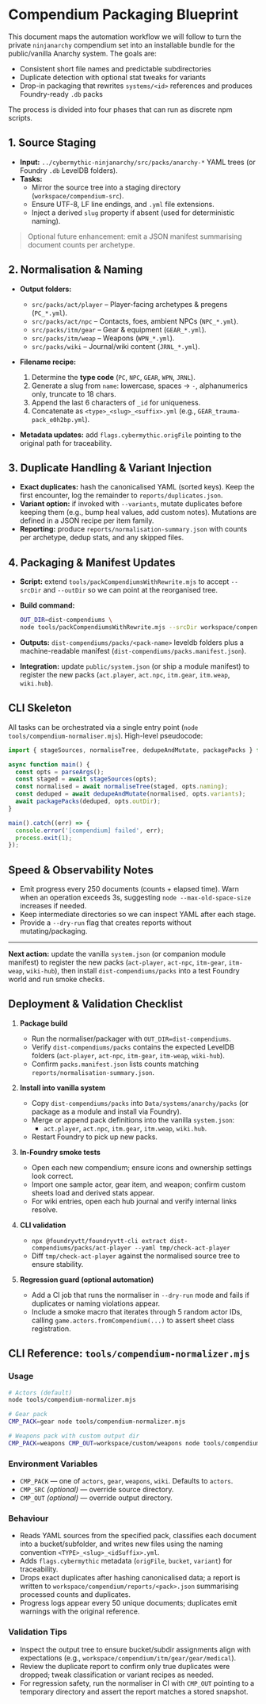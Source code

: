 # Compendium Packaging Blueprint

This document maps the automation workflow we will follow to turn the private `ninjanarchy` compendium set into an installable bundle for the public/vanilla Anarchy system. The goals are:

- Consistent short file names and predictable subdirectories
- Duplicate detection with optional stat tweaks for variants
- Drop-in packaging that rewrites `systems/<id>` references and produces Foundry-ready `.db` packs

The process is divided into four phases that can run as discrete npm scripts.

## 1. Source Staging

- **Input:** `../cybermythic-ninjanarchy/src/packs/anarchy-*` YAML trees (or Foundry `.db` LevelDB folders).
- **Tasks:**
  - Mirror the source tree into a staging directory (`workspace/compendium-src`).
  - Ensure UTF-8, LF line endings, and `.yml` file extensions.
  - Inject a derived `slug` property if absent (used for deterministic naming).

> Optional future enhancement: emit a JSON manifest summarising document counts per archetype.

## 2. Normalisation & Naming

- **Output folders:**
  - `src/packs/act/player` – Player-facing archetypes & pregens (`PC_*.yml`).
  - `src/packs/act/npc` – Contacts, foes, ambient NPCs (`NPC_*.yml`).
  - `src/packs/itm/gear` – Gear & equipment (`GEAR_*.yml`).
  - `src/packs/itm/weap` – Weapons (`WPN_*.yml`).
  - `src/packs/wiki` – Journal/wiki content (`JRNL_*.yml`).

- **Filename recipe:**
  1. Determine the **type code** (`PC`, `NPC`, `GEAR`, `WPN`, `JRNL`).
  2. Generate a slug from `name`: lowercase, spaces → `-`, alphanumerics only, truncate to 18 chars.
  3. Append the last 6 characters of `_id` for uniqueness.
  4. Concatenate as `<type>_<slug>_<suffix>.yml` (e.g., `GEAR_trauma-pack_e0h2bp.yml`).

- **Metadata updates:** add `flags.cybermythic.origFile` pointing to the original path for traceability.

## 3. Duplicate Handling & Variant Injection

- **Exact duplicates:** hash the canonicalised YAML (sorted keys). Keep the first encounter, log the remainder to `reports/duplicates.json`.
- **Variant option:** if invoked with `--variants`, mutate duplicates before keeping them (e.g., bump heal values, add custom notes). Mutations are defined in a JSON recipe per item family.
- **Reporting:** produce `reports/normalisation-summary.json` with counts per archetype, dedup stats, and any skipped files.

## 4. Packaging & Manifest Updates

- **Script:** extend `tools/packCompendiumsWithRewrite.mjs` to accept `--srcDir` and `--outDir` so we can point at the reorganised tree.
- **Build command:**

  ```bash
  OUT_DIR=dist-compendiums \
  node tools/packCompendiumsWithRewrite.mjs --srcDir workspace/compendium-src-normalised
  ```

- **Outputs:** `dist-compendiums/packs/<pack-name>` leveldb folders plus a machine-readable manifest (`dist-compendiums/packs.manifest.json`).
- **Integration:** update `public/system.json` (or ship a module manifest) to register the new packs (`act.player`, `act.npc`, `itm.gear`, `itm.weap`, `wiki.hub`).

## CLI Skeleton

All tasks can be orchestrated via a single entry point (`node tools/compendium-normaliser.mjs`). High-level pseudocode:

```js
import { stageSources, normaliseTree, dedupeAndMutate, packagePacks } from './compendium-lib.js';

async function main() {
  const opts = parseArgs();
  const staged = await stageSources(opts);
  const normalised = await normaliseTree(staged, opts.naming);
  const deduped = await dedupeAndMutate(normalised, opts.variants);
  await packagePacks(deduped, opts.outDir);
}

main().catch((err) => {
  console.error('[compendium] failed', err);
  process.exit(1);
});
```

## Speed & Observability Notes

- Emit progress every 250 documents (counts + elapsed time). Warn when an operation exceeds 3s, suggesting `node --max-old-space-size` increases if needed.
- Keep intermediate directories so we can inspect YAML after each stage.
- Provide a `--dry-run` flag that creates reports without mutating/packaging.

---

**Next action:** update the vanilla `system.json` (or companion module manifest) to register the new packs (`act-player`, `act-npc`, `itm-gear`, `itm-weap`, `wiki-hub`), then install `dist-compendiums/packs` into a test Foundry world and run smoke checks.

## Deployment & Validation Checklist

1. **Package build**
   - Run the normaliser/packager with `OUT_DIR=dist-compendiums`.
   - Verify `dist-compendiums/packs` contains the expected LevelDB folders (`act-player`, `act-npc`, `itm-gear`, `itm-weap`, `wiki-hub`).
   - Confirm `packs.manifest.json` lists counts matching `reports/normalisation-summary.json`.

2. **Install into vanilla system**
   - Copy `dist-compendiums/packs` into `Data/systems/anarchy/packs` (or package as a module and install via Foundry).
   - Merge or append pack definitions into the vanilla `system.json`:
     - `act.player`, `act.npc`, `itm.gear`, `itm.weap`, `wiki.hub`.
   - Restart Foundry to pick up new packs.

3. **In-Foundry smoke tests**
   - Open each new compendium; ensure icons and ownership settings look correct.
   - Import one sample actor, gear item, and weapon; confirm custom sheets load and derived stats appear.
   - For wiki entries, open each hub journal and verify internal links resolve.

4. **CLI validation**
   - `npx @foundryvtt/foundryvtt-cli extract dist-compendiums/packs/act-player --yaml tmp/check-act-player`
   - Diff `tmp/check-act-player` against the normalised source tree to ensure stability.

5. **Regression guard (optional automation)**
   - Add a CI job that runs the normaliser in `--dry-run` mode and fails if duplicates or naming violations appear.
   - Include a smoke macro that iterates through 5 random actor IDs, calling `game.actors.fromCompendium(...)` to assert sheet class registration.

## CLI Reference: `tools/compendium-normalizer.mjs`

### Usage

```bash
# Actors (default)
node tools/compendium-normalizer.mjs

# Gear pack
CMP_PACK=gear node tools/compendium-normalizer.mjs

# Weapons pack with custom output dir
CMP_PACK=weapons CMP_OUT=workspace/custom/weapons node tools/compendium-normalizer.mjs
```

### Environment Variables

- `CMP_PACK` — one of `actors`, `gear`, `weapons`, `wiki`. Defaults to `actors`.
- `CMP_SRC` _(optional)_ — override source directory.
- `CMP_OUT` _(optional)_ — override output directory.

### Behaviour

- Reads YAML sources from the specified pack, classifies each document into a bucket/subfolder, and writes new files using the naming convention `<TYPE>_<slug>_<idSuffix>.yml`.
- Adds `flags.cybermythic` metadata (`origFile`, `bucket`, `variant`) for traceability.
- Drops exact duplicates after hashing canonicalised data; a report is written to `workspace/compendium/reports/<pack>.json` summarising processed counts and duplicates.
- Progress logs appear every 50 unique documents; duplicates emit warnings with the original reference.

### Validation Tips

- Inspect the output tree to ensure bucket/subdir assignments align with expectations (e.g., `workspace/compendium/itm/gear/gear/medical`).
- Review the duplicate report to confirm only true duplicates were dropped; tweak classification or variant recipes as needed.
- For regression safety, run the normaliser in CI with `CMP_OUT` pointing to a temporary directory and assert the report matches a stored snapshot.
